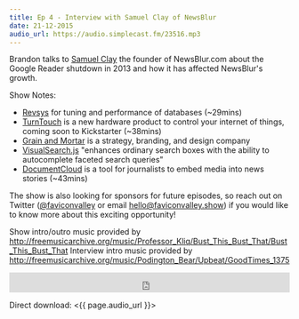 ```yaml
---
title: Ep 4 - Interview with Samuel Clay of NewsBlur
date: 21-12-2015
audio_url: https://audio.simplecast.fm/23516.mp3
---
```


Brandon talks to [Samuel Clay](https://twitter.com/samuelclay) the founder of NewsBlur.com about the Google Reader shutdown in 2013 and how it has affected NewsBlur's growth.

Show Notes:

- [Revsys](http://www.revsys.com/?ref=faviconvalley.show) for tuning and performance of databases (~29mins)
- [TurnTouch](http://turntouch.com/?ref=faviconvalley.show) is a new hardware product to control your internet of things, coming soon to Kickstarter (~38mins)
- [Grain and Mortar](http://grainandmortar.com/?ref=faviconvalley.show) is a strategy, branding, and design company
- [VisualSearch.js](https://documentcloud.github.io/visualsearch/?ref=faviconvalley.show) "enhances ordinary search boxes with the ability to autocomplete faceted search queries"
- [DocumentCloud](https://www.documentcloud.org/opensource?ref=faviconvalley.show) is a tool for journalists to embed media into news stories (~43mins)

The show is also looking for sponsors for future episodes, so reach out on Twitter ([@faviconvalley](https://twitter.com/faviconvalley) or email hello@faviconvalley.show) if you would like to know more about this exciting opportunity!

Show intro/outro music provided by <http://freemusicarchive.org/music/Professor_Kliq/Bust_This_Bust_That/Bust_This_Bust_That>
Interview intro music provided by <http://freemusicarchive.org/music/Podington_Bear/Upbeat/GoodTimes_1375>

<iframe frameborder='0' height='36px' scrolling='no' seamless src='https://simplecast.fm/e/23516?style=dark' width='100%'></iframe>

Direct download: <{{ page.audio_url }}>
